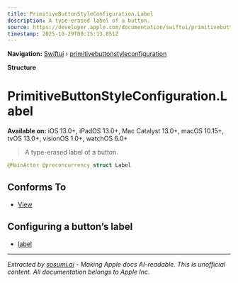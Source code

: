 ```yaml
---
title: PrimitiveButtonStyleConfiguration.Label
description: A type-erased label of a button.
source: https://developer.apple.com/documentation/swiftui/primitivebuttonstyleconfiguration/label-swift.struct
timestamp: 2025-10-29T00:15:13.851Z
---
```


**Navigation:** [Swiftui](/documentation/swiftui) › [primitivebuttonstyleconfiguration](/documentation/swiftui/primitivebuttonstyleconfiguration)

**Structure**

# PrimitiveButtonStyleConfiguration.Label

**Available on:** iOS 13.0+, iPadOS 13.0+, Mac Catalyst 13.0+, macOS 10.15+, tvOS 13.0+, visionOS 1.0+, watchOS 6.0+

> A type-erased label of a button.

```swift
@MainActor @preconcurrency struct Label
```

## Conforms To

- [View](/documentation/swiftui/view)

## Configuring a button’s label

- [label](/documentation/swiftui/primitivebuttonstyleconfiguration/label-swift.property)

---

*Extracted by [sosumi.ai](https://sosumi.ai) - Making Apple docs AI-readable.*
*This is unofficial content. All documentation belongs to Apple Inc.*
